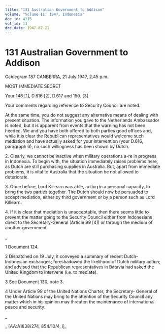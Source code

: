 ```yaml
---
title: "131 Australian Government to Addison"
volume: "Volume 11: 1947, Indonesia"
doc_id: 4315
vol_id: 11
doc_date: 1947-07-21
---
```


# 131 Australian Government to Addison

Cablegram 187 CANBERRA, 21 July 1947, 2.45 p.m.

MOST IMMEDIATE SECRET

Your 148 [1], D.616 [2], D.617 and 150. [3]

Your comments regarding reference to Security Council are noted.

At the same time, you do not suggest any alternative means of dealing with present situation. The information you gave to the Netherlands Ambassador is noted, but it is apparent from events that the warning has not been heeded. We and you have both offered to both parties good offices and, while it is clear the Republican representatives would welcome such mediation and have actually asked for your intervention (your D.616, paragraph 6), no such willingness has been shown by Dutch.

2\. Clearly, we cannot be inactive when military operations a-re in progress in Indonesia. To begin with, the situation immediately raises problems here, as Dutch are still purchasing supplies in Australia. But, apart from immediate problems, it is vital to Australia that the situation be not allowed to deteriorate.

3\. Once before, Lord Killearn was able, acting in a personal capacity, to bring the two parties together. The Dutch should now be persuaded to accept mediation, either by third government or by a person such as Lord Killearn.

4\. If it is clear that mediation is unacceptable, then there seems little to prevent the matter going to the Security Council either from Indonesians direct to the Secretary-General (Article 99 [4]) or through the medium of another government.

_

1 Document 124.

2 Dispatched on 19 July, it conveyed a summary of recent Dutch- Indonesian exchanges; foreshadowed the likelihood of Dutch military action; and advised that the Republican representatives in Batavia had asked the United Kingdom to intervene (i.e. to mediate).

3 See Document 130, note 3.

4 Under Article 99 of the United Nations Charter, the Secretary- General of the United Nations may bring to the attention of the Security Council any matter which in his opinion may threaten the maintenance of international peace and security.

_

_ [AA:A1838/274, 854/10/4, i]_
